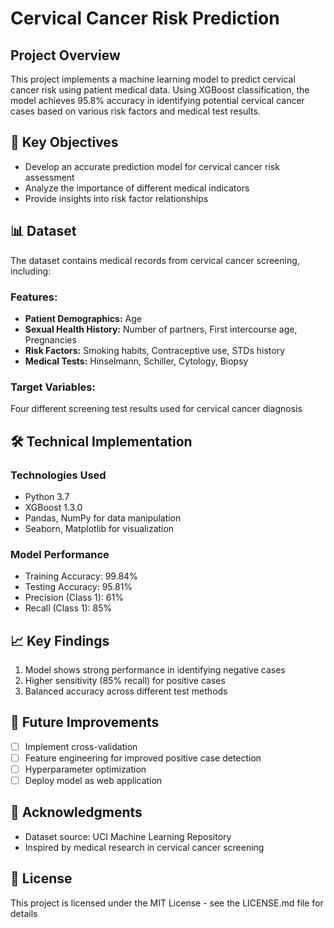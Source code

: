 # Cervical Cancer Risk Prediction

## Project Overview
This project implements a machine learning model to predict cervical cancer risk using patient medical data. Using XGBoost classification, the model achieves 95.8% accuracy in identifying potential cervical cancer cases based on various risk factors and medical test results.

## 🎯 Key Objectives
- Develop an accurate prediction model for cervical cancer risk assessment
- Analyze the importance of different medical indicators
- Provide insights into risk factor relationships

## 📊 Dataset
The dataset contains medical records from cervical cancer screening, including:

### Features:
- **Patient Demographics:** Age
- **Sexual Health History:** Number of partners, First intercourse age, Pregnancies
- **Risk Factors:** Smoking habits, Contraceptive use, STDs history
- **Medical Tests:** Hinselmann, Schiller, Cytology, Biopsy

### Target Variables:
Four different screening test results used for cervical cancer diagnosis

## 🛠️ Technical Implementation
### Technologies Used
- Python 3.7
- XGBoost 1.3.0
- Pandas, NumPy for data manipulation
- Seaborn, Matplotlib for visualization

### Model Performance
- Training Accuracy: 99.84%
- Testing Accuracy: 95.81%
- Precision (Class 1): 61%
- Recall (Class 1): 85%

## 📈 Key Findings
1. Model shows strong performance in identifying negative cases
2. Higher sensitivity (85% recall) for positive cases
3. Balanced accuracy across different test methods

## 🔄 Future Improvements
- [ ] Implement cross-validation
- [ ] Feature engineering for improved positive case detection
- [ ] Hyperparameter optimization
- [ ] Deploy model as web application

## 🙏 Acknowledgments
- Dataset source: UCI Machine Learning Repository
- Inspired by medical research in cervical cancer screening

## 📄 License
This project is licensed under the MIT License - see the LICENSE.md file for details
